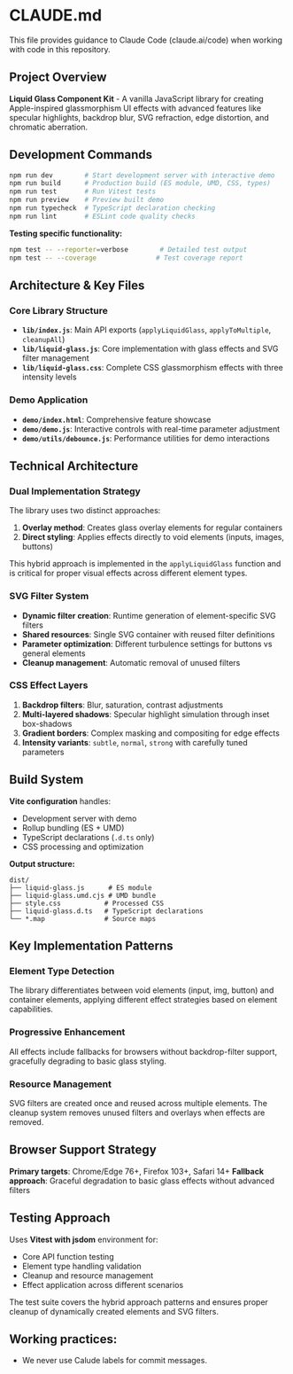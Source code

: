 # CLAUDE.md

This file provides guidance to Claude Code (claude.ai/code) when working with code in this repository.

## Project Overview

**Liquid Glass Component Kit** - A vanilla JavaScript library for creating Apple-inspired glassmorphism UI effects with advanced features like specular highlights, backdrop blur, SVG refraction, edge distortion, and chromatic aberration.

## Development Commands

```bash
npm run dev        # Start development server with interactive demo
npm run build      # Production build (ES module, UMD, CSS, types)
npm run test       # Run Vitest tests
npm run preview    # Preview built demo
npm run typecheck  # TypeScript declaration checking
npm run lint       # ESLint code quality checks
```

**Testing specific functionality:**
```bash
npm test -- --reporter=verbose        # Detailed test output
npm test -- --coverage               # Test coverage report
```

## Architecture & Key Files

### Core Library Structure
- **`lib/index.js`**: Main API exports (`applyLiquidGlass`, `applyToMultiple`, `cleanupAll`)
- **`lib/liquid-glass.js`**: Core implementation with glass effects and SVG filter management
- **`lib/liquid-glass.css`**: Complete CSS glassmorphism effects with three intensity levels

### Demo Application  
- **`demo/index.html`**: Comprehensive feature showcase
- **`demo/demo.js`**: Interactive controls with real-time parameter adjustment
- **`demo/utils/debounce.js`**: Performance utilities for demo interactions

## Technical Architecture

### Dual Implementation Strategy
The library uses two distinct approaches:
1. **Overlay method**: Creates glass overlay elements for regular containers
2. **Direct styling**: Applies effects directly to void elements (inputs, images, buttons)

This hybrid approach is implemented in the `applyLiquidGlass` function and is critical for proper visual effects across different element types.

### SVG Filter System
- **Dynamic filter creation**: Runtime generation of element-specific SVG filters
- **Shared resources**: Single SVG container with reused filter definitions
- **Parameter optimization**: Different turbulence settings for buttons vs general elements
- **Cleanup management**: Automatic removal of unused filters

### CSS Effect Layers
1. **Backdrop filters**: Blur, saturation, contrast adjustments
2. **Multi-layered shadows**: Specular highlight simulation through inset box-shadows
3. **Gradient borders**: Complex masking and compositing for edge effects
4. **Intensity variants**: `subtle`, `normal`, `strong` with carefully tuned parameters

## Build System

**Vite configuration** handles:
- Development server with demo
- Rollup bundling (ES + UMD)
- TypeScript declarations (`.d.ts` only)
- CSS processing and optimization

**Output structure:**
```
dist/
├── liquid-glass.js      # ES module
├── liquid-glass.umd.cjs # UMD bundle  
├── style.css           # Processed CSS
├── liquid-glass.d.ts   # TypeScript declarations
└── *.map               # Source maps
```

## Key Implementation Patterns

### Element Type Detection
The library differentiates between void elements (input, img, button) and container elements, applying different effect strategies based on element capabilities.

### Progressive Enhancement
All effects include fallbacks for browsers without backdrop-filter support, gracefully degrading to basic glass styling.

### Resource Management
SVG filters are created once and reused across multiple elements. The cleanup system removes unused filters and overlays when effects are removed.

## Browser Support Strategy

**Primary targets**: Chrome/Edge 76+, Firefox 103+, Safari 14+
**Fallback approach**: Graceful degradation to basic glass effects without advanced filters

## Testing Approach

Uses **Vitest with jsdom** environment for:
- Core API function testing
- Element type handling validation  
- Cleanup and resource management
- Effect application across different scenarios

The test suite covers the hybrid approach patterns and ensures proper cleanup of dynamically created elements and SVG filters.

## Working practices:

- We never use Calude labels for commit messages.